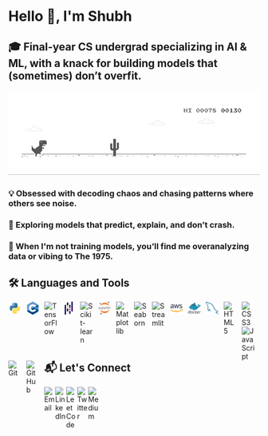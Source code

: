 # Hello 👋, I'm Shubh 

## 🎓 Final-year CS undergrad specializing in AI & ML, with a knack for building models that (sometimes) don’t overfit.  

[![](https://github.com/shubhupadhyay1/shubhupadhyay1/blob/main/dino.gif)](https://chromedino.com)
### 💡 Obsessed with decoding chaos and chasing patterns where others see noise.
### 🚀 Exploring models that predict, explain, and don’t crash.
### 🎵  When I'm not training models, you’ll find me overanalyzing data or vibing to The 1975.

## 🛠️ Languages and Tools
[<img align="left" alt="Python" width="26px" src="https://raw.githubusercontent.com/devicons/devicon/master/icons/python/python-original.svg" style="padding-right:10px;" />]()
[<img align="left" alt="C++" width="26px" src="https://raw.githubusercontent.com/devicons/devicon/master/icons/cplusplus/cplusplus-original.svg" style="padding-right:10px;" />]()
[<img align="left" alt="TensorFlow" width="26px" src="https://www.vectorlogo.zone/logos/tensorflow/tensorflow-icon.svg" style="padding-right:10px;" />]()
[<img align="left" alt="Pandas" width="26px" src="https://raw.githubusercontent.com/devicons/devicon/master/icons/pandas/pandas-original.svg" style="padding-right:10px;" />]()
[<img align="left" alt="Scikit-learn" width="26px" src="https://upload.wikimedia.org/wikipedia/commons/0/05/Scikit_learn_logo_small.svg" style="padding-right:10px;" />]()
[<img align="left" alt="Jupyter" width="26px" src="https://raw.githubusercontent.com/devicons/devicon/master/icons/jupyter/jupyter-original-wordmark.svg" style="padding-right:10px;" />]()
[<img align="left" alt="Matplotlib" width="26px" src="https://upload.wikimedia.org/wikipedia/commons/8/84/Matplotlib_icon.svg" style="padding-right:10px;" />]()
[<img align="left" alt="Seaborn" width="26px" src="https://seaborn.pydata.org/_static/logo-wide-lightbg.svg" style="padding-right:10px;" />]()
[<img align="left" alt="Streamlit" width="26px" src="https://streamlit.io/images/brand/streamlit-mark-light.svg" style="padding-right:10px;" />]()
[<img align="left" alt="AWS" width="26px" src="https://raw.githubusercontent.com/devicons/devicon/master/icons/amazonwebservices/amazonwebservices-original-wordmark.svg" style="padding-right:10px;" />]()
[<img align="left" alt="Docker" width="26px" src="https://raw.githubusercontent.com/devicons/devicon/master/icons/docker/docker-original-wordmark.svg" style="padding-right:10px;" />]()
[<img align="left" alt="MySQL" width="26px" src="https://raw.githubusercontent.com/devicons/devicon/master/icons/mysql/mysql-original.svg" style="padding-right:10px;" />]()
[<img align="left" alt="HTML5" width="26px" src="https://cdn.jsdelivr.net/gh/devicons/devicon/icons/html5/html5-original.svg" style="padding-right:10px;" />]()
[<img align="left" alt="CSS3" width="26px" src="https://cdn.jsdelivr.net/gh/devicons/devicon/icons/css3/css3-original.svg" style="padding-right:10px;" />]()
[<img align="left" alt="JavaScript" width="26px" src="https://cdn.jsdelivr.net/gh/devicons/devicon/icons/javascript/javascript-original.svg" style="padding-right:10px;" />]()
[<img align="left" alt="Git" width="26px" src="https://cdn.jsdelivr.net/gh/devicons/devicon/icons/git/git-original.svg" style="padding-right:10px;" />]()
[<img align="left" alt="GitHub" width="26px" src="https://user-images.githubusercontent.com/3369400/139448065-39a229ba-4b06-434b-bc67-616e2ed80c8f.png" style="padding-right:10px;" />]()
<br/>

---

## 📬 Let's Connect
[<img align="left" alt="Email" width="22px" src="https://img.icons8.com/fluency/48/000000/new-post.png" />](mailto:upadhyay.shubh2910@gmail.com)
[<img align="left" alt="LinkedIn" width="22px" src="https://img.icons8.com/color/48/000000/linkedin.png" />](https://www.linkedin.com/in/shubh-upadhyay/)
[<img align="left" alt="LeetCode" width="22px" src="https://img.icons8.com/external-tal-revivo-color-tal-revivo/48/000000/external-level-up-your-coding-skills-and-quickly-land-a-job-logo-color-tal-revivo.png" />](https://leetcode.com/shubh29krishna/)
[<img align="left" alt="Twitter" width="22px" src="https://img.icons8.com/fluency/48/000000/twitter.png" />](https://x.com/shubh_upadhyayy)
[<img align="left" alt="Medium" width="22px" src="https://img.icons8.com/ios-filled/50/000000/medium-monogram.png" />](https://medium.com/@shubhupadhyayy) 


